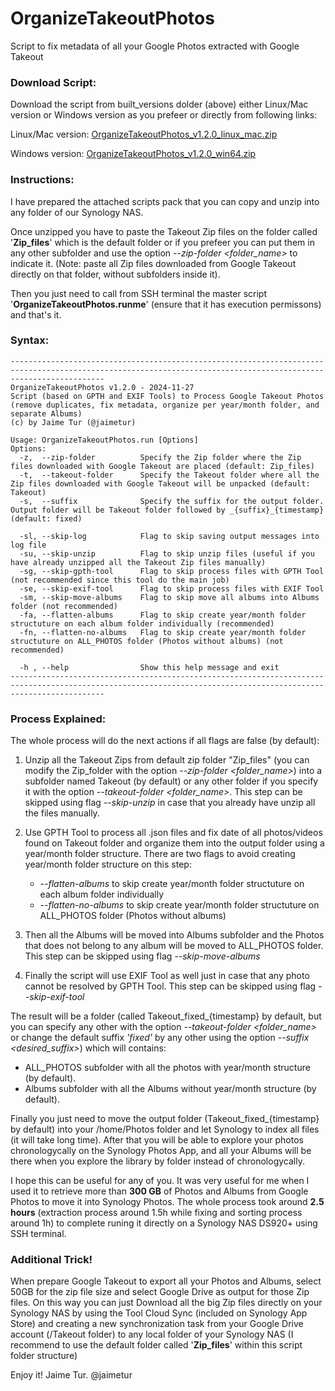 # OrganizeTakeoutPhotos
Script to fix metadata of all your Google Photos extracted with Google Takeout

### Download Script:
Download the script from built_versions dolder (above) either Linux/Mac version or Windows version as you prefeer or directly from following links:

Linux/Mac version: [OrganizeTakeoutPhotos_v1.2.0_linux_mac.zip](https://github.com/jaimetur/OrganizeTakeoutPhotos/raw/refs/heads/main/built_versions/OrganizeTakeoutPhotos_v1.2.0_linux_mac.zip)

Windows version: [OrganizeTakeoutPhotos_v1.2.0_win64.zip](https://github.com/jaimetur/OrganizeTakeoutPhotos/raw/refs/heads/main/built_versions/OrganizeTakeoutPhotos_v1.2.0_win64.zip)

### Instructions:
I have prepared the attached scripts pack that you can copy and unzip into any folder of our Synology NAS.

Once unzipped you have to paste the Takeout Zip files on the folder called '**Zip_files**' which is the default folder or if you prefeer you can put them in any other subfolder and use the option _--zip-folder <folder_name>_ to indicate it. (Note: paste all Zip files downloaded from Google Takeout directly on that folder, without subfolders inside it).

Then you just need to call from SSH terminal the master script '**OrganizeTakeoutPhotos.runme**' (ensure that it has execution permissons) and that's it.

### Syntax:
```
-----------------------------------------------------------------------------------------------------------------------------------------------------------------
OrganizeTakeoutPhotos v1.2.0 - 2024-11-27
Script (based on GPTH and EXIF Tools) to Process Google Takeout Photos (remove duplicates, fix metadata, organize per year/month folder, and separate Albums)
(c) by Jaime Tur (@jaimetur)

Usage: OrganizeTakeoutPhotos.run [Options]
Options:
  -z,  --zip-folder          Specify the Zip folder where the Zip files downloaded with Google Takeout are placed (default: Zip_files)
  -t,  --takeout-folder      Specify the Takeout folder where all the Zip files downloaded with Google Takeout will be unpacked (default: Takeout)
  -s,  --suffix              Specify the suffix for the output folder. Output folder will be Takeout folder followed by _{suffix}_{timestamp} (default: fixed)

  -sl, --skip-log            Flag to skip saving output messages into log file
  -su, --skip-unzip          Flag to skip unzip files (useful if you have already unzipped all the Takeout Zip files manually)
  -sg, --skip-gpth-tool      Flag to skip process files with GPTH Tool (not recommended since this tool do the main job)
  -se, --skip-exif-tool      Flag to skip process files with EXIF Tool
  -sm, --skip-move-albums    Flag to skip move all albums into Albums folder (not recommended)
  -fa, --flatten-albums      Flag to skip create year/month folder structuture on each album folder individually (recommended)
  -fn, --flatten-no-albums   Flag to skip create year/month folder structuture on ALL_PHOTOS folder (Photos without albums) (not recommended)

  -h , --help                Show this help message and exit
-----------------------------------------------------------------------------------------------------------------------------------------------------------------
```
### Process Explained:
The whole process will do the next actions if all flags are false (by default):

1. Unzip all the Takeout Zips from default zip folder "Zip_files" (you can modify the Zip_folder with the option _--zip-folder <folder_name>_) into a subfolder named Takeout (by default) or any other folder if you specify it with the option _--takeout-folder <folder_name>_. This step can be skipped using flag _--skip-unzip_ in case that you already have unzip all the files manually.

2. Use GPTH Tool to process all .json files and fix date of all photos/videos found on Takeout folder and organize them into the output folder using  a year/month folder structure. There are two flags to avoid creating year/month folder structure on this step:
    - _--flatten-albums_ to skip create year/month folder structuture on each album folder individually
    - _--flatten-no-albums_ to skip create year/month folder structuture on ALL_PHOTOS folder (Photos without albums)

3. Then all the Albums will be moved into Albums subfolder and the Photos that does not belong to any album will be moved to ALL_PHOTOS folder. This step can be skipped using flag _--skip-move-albums_

4.  Finally the script will use EXIF Tool as well just in case that any photo cannot be resolved by GPTH Tool. This step can be skipped using flag _--skip-exif-tool_

The result will be a folder (called Takeout_fixed_{timestamp} by default, but you can specify any other with the option _--takeout-folder <folder_name>_ or change the default suffix _'fixed'_ by any other using the option _--suffix <desired_suffix>_) which will contains:

- ALL_PHOTOS subfolder with all the photos with year/month structure (by default).
- Albums subfolder with all the Albums without year/month structure (by default).

Finally you just need to move the output folder (Takeout_fixed_{timestamp} by default) into your /home/Photos folder and let Synology to index all files (it will take long time). After that you will be able to explore your photos chronologycally on the Synology Photos App, and all your Albums will be there when you explore the library by folder instead of chronologycally.

I hope this can be useful for any of you. It was very useful for me when I used it to retrieve more than **300 GB** of Photos and Albums from Google Photos to move it into Synology Photos. The whole process took around **2.5 hours** (extraction process around 1.5h while fixing and sorting process around 1h) to complete runing it directly on a Synology NAS DS920+ using SSH terminal.

### Additional Trick! 

When prepare Google Takeout to export all your Photos and Albums, select 50GB for the zip file size and select Google Drive as output for those Zip files. On this way you can just Download all the big Zip files directly on your Synology NAS by using the Tool Cloud Sync (included on Synology App Store) and creating a new synchronization task from your Google Drive account (/Takeout folder) to any local folder of your Synology NAS (I recommend to use the default folder called '**Zip_files**' within this script folder structure)

Enjoy it!
Jaime Tur.
@jaimetur 
